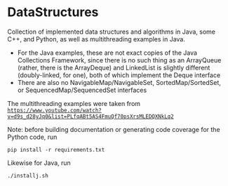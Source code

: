 # DataStructures

Collection of implemented data structures and algorithms in Java, some C++, and Python, as well as multithreading examples in Java.

- For the Java examples, these are not exact copies of the Java Collections Framework, since there is no such thing as an ArrayQueue (rather, there is the ArrayDeque) and LinkedList is slightly different (doubly-linked, for one), both of which implement the Deque interface
- There are also no NavigableMap/NavigableSet, SortedMap/SortedSet, or SequencedMap/SequencedSet interfaces

The multithreading examples were taken from [`https://www.youtube.com/watch?v=d9s_d28yJq0&list=PLfqABt5AS4FmuQf70psXrsMLEDQXNkLq2`](https://www.youtube.com/watch?v=d9s_d28yJq0&list=PLfqABt5AS4FmuQf70psXrsMLEDQXNkLq2)

Note: before building documentation or generating code coverage for the Python code, run

```
pip install -r requirements.txt
```

Likewise for Java, run

```
./installj.sh
```
